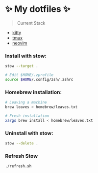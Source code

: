 # ✨ My dotfiles ✨

> Current Stack

- [kitty](https://github.com/kovidgoyal/kitty)
- [tmux](https://github.com/tmux)
- [neovim](https://github.com/neovim/neovim)

### Install with stow:

```bash
stow --target .

# Edit $HOME/.zprofile
source $HOME/.config/zsh/.zshrc
```

### Homebrew installation:

```bash
# Leaving a machine
brew leaves > homebrew/leaves.txt

# Fresh installation
xargs brew install < homebrew/leaves.txt
```

### Uninstall with stow:

```bash
stow --delete .
```

### Refresh Stow

```bash
./refresh.sh
```
